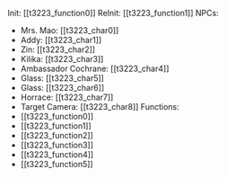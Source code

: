 Init: [[t3223_function0]]
ReInit: [[t3223_function1]]
NPCs:
- Mrs. Mao: [[t3223_char0]]
- Addy: [[t3223_char1]]
- Zin: [[t3223_char2]]
- Kilika: [[t3223_char3]]
- Ambassador Cochrane: [[t3223_char4]]
- Glass: [[t3223_char5]]
- Glass: [[t3223_char6]]
- Horrace: [[t3223_char7]]
- Target Camera: [[t3223_char8]]
Functions:
- [[t3223_function0]]
- [[t3223_function1]]
- [[t3223_function2]]
- [[t3223_function3]]
- [[t3223_function4]]
- [[t3223_function5]]
